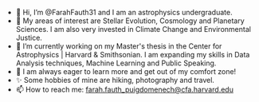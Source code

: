 - 👋 Hi, I’m @FarahFauth31 and I am an astrophysics undergraduate.
- 👀 My areas of interest are Stellar Evolution, Cosmology and Planetary Sciences. I am also very invested in Climate Change and Environmental Justice.
- 🌱 I’m currently working on my Master's thesis in the Center for Astrophysics | Harvard & Smithsonian. I am expanding my skills in Data Analysis techniques, Machine Learning and Public Speaking.
- 💞️ I am always eager to learn more and get out of my comfort zone!
- ✨ Some hobbies of mine are hiking, photography and travel.
- 📫 How to reach me: farah.fauth_puigdomenech@cfa.harvard.edu

<!---
FarahFauth31/FarahFauth31 is a ✨ special ✨ repository because its `README.md` (this file) appears on your GitHub profile.
You can click the Preview link to take a look at your changes.
--->
